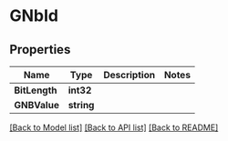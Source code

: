 # GNbId

## Properties
Name | Type | Description | Notes
------------ | ------------- | ------------- | -------------
**BitLength** | **int32** |  | 
**GNBValue** | **string** |  | 

[[Back to Model list]](../README.md#documentation-for-models) [[Back to API list]](../README.md#documentation-for-api-endpoints) [[Back to README]](../README.md)



